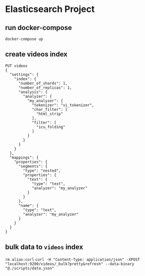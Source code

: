 # Elasticsearch Project

## run docker-compose

`docker-compose up`

## create videos index

```
PUT videos
{
  "settings": {
    "index": {
      "number_of_shards": 1,
      "number_of_replicas": 1,
      "analysis": {
        "analyzer": {
          "my_analyzer": {
            "tokenizer": "vi_tokenizer",
            "char_filter": [
              "html_strip"
            ],
            "filter": [
              "icu_folding"
            ]
          }
        }
      }
    }
  },
  "mappings": {
    "properties": {
      "segments": {
        "type": "nested",
        "properties": {
          "text": {
            "type": "text",
            "analyzer": "my_analyzer"
          }
        }
      },
      "name": {
        "type": "text",
        "analyzer": "my_analyzer"
      }
    }
  }
}
```

## bulk data to `videos` index

`rm alias:curl`
`curl -H "Content-Type: application/json" -XPOST "localhost:9200/videos/_bulk?pretty&refresh" --data-binary "@./scripts/data.json"`
